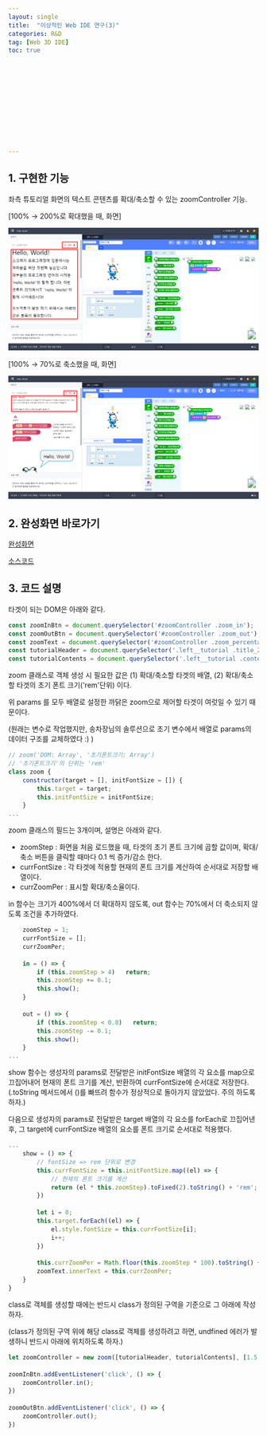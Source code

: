 ```yaml
---
layout: single
title:  "이상적인 Web IDE 연구(3)"
categories: R&D
tag: [Web 3D IDE]
toc: true 











---
```


## 1. 구현한 기능

좌측 튜토리얼 화면의 텍스트 콘텐츠를 확대/축소할 수 있는 zoomController 기능.

[100% → 200%로 확대했을 때, 화면]

![image-20220915153652420](/assets/img/image-20220915153652420.png)



[100% → 70%로 축소했을 때, 화면]

![image-20220915153802382](/assets/img/image-20220915153802382.png)









## 2. 완성화면 바로가기

[완성화면](https://dkgkejdrb.github.io/Web_Frontend_Research/WEB%202D%20IDE/Studio)

[소스코드](https://github.com/dkgkejdrb/Web_Frontend_Research/tree/main/WEB%202D%20IDE)









## 3. 코드 설명 

타겟이 되는 DOM은 아래와 같다.

```javascript
const zoomInBtn = document.querySelector('#zoomController .zoom_in');
const zoomOutBtn = document.querySelector('#zoomController .zoom_out');
const zoomText = document.querySelector('#zoomController .zoom_percentage');
const tutorialHeader = document.querySelector('.left__tutorial .title_2');
const tutorialContents = document.querySelector('.left__tutorial .contents');
```

 

zoom 클래스로 객체 생성 시 필요한 값은 (1) 확대/축소할 타겟의 배열, (2) 확대/축소할 타겟의 초기 폰트 크기('rem'단위) 이다.

위 params 를 모두 배열로 설정한 까닭은 zoom으로 제어할 타겟이 여럿일 수 있기 때문이다.

(원래는 변수로 작업했지만, 송차장님의 솔루션으로 초기 변수에서 배열로 params의 데이터 구조를 교체하였다 :) )

```javascript
// zoom('DOM: Array', '초기폰트크기: Array')
// '초기폰트크기'의 단위는 'rem'
class zoom {
    constructor(target = [], initFontSize = []) {
        this.target = target;
        this.initFontSize = initFontSize;
    }
...
```



zoom 클래스의 필드는 3개이며, 설명은 아래와 같다.

- zoomStep : 화면을 처음 로드했을 때, 타겟의 초기 폰트 크기에 곱할 값이며, 확대/축소 버튼을 클릭할 때마다 0.1 씩 증가/감소 한다.
- currFontSize : 각 타겟에 적용할 현재의 폰트 크기를 계산하여 순서대로 저장할 배열이다.
- currZoomPer : 표시할 확대/축소율이다.

in 함수는 크기가 400%에서 더 확대하지 않도록, out 함수는 70%에서 더 축소되지 않도록 조건을 추가하였다.

```javascript
    zoomStep = 1;
    currFontSize = [];
    currZoomPer;
    
    in = () => {
        if (this.zoomStep > 4)   return;
        this.zoomStep += 0.1;
        this.show();
    }

    out = () => {
        if (this.zoomStep < 0.8)   return;
        this.zoomStep -= 0.1;
        this.show();
    }
...
```



show 함수는 생성자의 params로 전달받은 initFontSize 배열의 각 요소를 map으로 끄집어내어 현재의 폰트 크기를 계산, 반환하여 currFontSize에 순서대로 저장한다. (.toString 메서드에서 ()를 빠뜨려 함수가 정상적으로 돌아가지 않았었다. 주의 하도록 하자.)

다음으로 생성자의 params로 전달받은 target 배열의 각 요소를 forEach로 끄집어낸 후, 그 target에 currFontSize 배열의 요소를 폰트 크기로 순서대로 적용했다.

```javascript
...
    show = () => {
        // fontSize => rem 단위로 변경
        this.currFontSize = this.initFontSize.map((el) => {
        	// 현재의 폰트 크기를 계산
            return (el * this.zoomStep).toFixed(2).toString() + 'rem';
        })

        let i = 0;
        this.target.forEach((el) => {
            el.style.fontSize = this.currFontSize[i];
            i++;
        })

        this.currZoomPer = Math.floor(this.zoomStep * 100).toString() + '%';
        zoomText.innerText = this.currZoomPer;        
    }
}
```



class로 객체를 생성할 때에는 반드시 class가 정의된 구역을 기준으로 그 아래에 작성하자.

(class가 정의된 구역 위에 해당 class로 객체를 생성하려고 하면, undfined 에러가 발생하니 반드시 아래에 위치하도록 하자.) 

```javascript
let zoomController = new zoom([tutorialHeader, tutorialContents], [1.5, 0.875]);

zoomInBtn.addEventListener('click', () => {
    zoomController.in();
})

zoomOutBtn.addEventListener('click', () => {
    zoomController.out();
})
```
